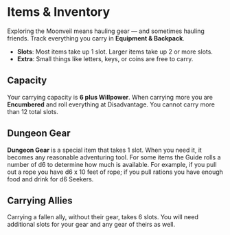 # Items & Inventory

Exploring the Moonveil means hauling gear — and sometimes hauling friends. Track everything you carry in **Equipment & Backpack**.

- **Slots**: Most items take up 1 slot. Larger items take up 2 or more slots.
- **Extra**: Small things like letters, keys, or coins are free to carry.

## Capacity

Your carrying capacity is **6 plus Willpower**. When carrying more you are **Encumbered** and roll everything at Disadvantage. You cannot carry more than 12 total slots.

## Dungeon Gear

**Dungeon Gear** is a special item that takes 1 slot. When you need it, it becomes any reasonable adventuring tool. For some items the Guide rolls a number of d6 to determine how much is available. For example, if you pull out a rope you have d6 x 10 feet of rope; if you pull rations you have enough food and drink for d6 Seekers.

## Carrying Allies

Carrying a fallen ally, without their gear, takes 6 slots. You will need additional slots for your gear and any gear of theirs as well.
